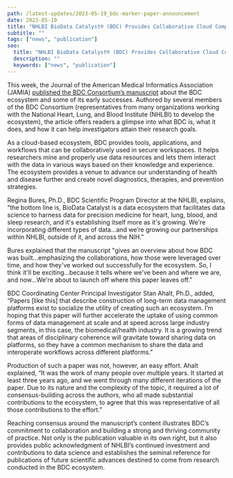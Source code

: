 ```yaml
---
path: /latest-updates/2023-05-19_bdc-marker-paper-announcement
date: 2023-05-19
title: "NHLBI BioData Catalyst® (BDC) Provides Collaborative Cloud Computing Environment to Meet Evolving Researcher Needs"
subtitle: ""
tags: ["news", "publication"]
seo:
  title: "NHLBI BioData Catalyst® (BDC) Provides Collaborative Cloud Computing Environment to Meet Evolving Researcher Needs"
  description: ""
  keywords: ["news", "publication"]
---
```


This week, the Journal of the American Medical Informatics Association (JAMIA) [published the BDC Consortium’s manuscript](https://academic.oup.com/jamia/advance-article/doi/10.1093/jamia/ocad048/7165700?searchresult=1) about the BDC ecosystem and some of its early successes. Authored by several members of the BDC Consortium (representatives from many organizations working with the National Heart, Lung, and Blood Institute (NHLBI) to develop the ecosystem), the article offers readers a glimpse into what BDC is, what it does, and how it can help investigators attain their research goals.

As a cloud-based ecosystem, BDC provides tools, applications, and workflows that can be collaboratively used in secure workspaces. It helps researchers mine and properly use data resources and lets them interact with the data in various ways based on their knowledge and experience. The ecosystem provides a venue to advance our understanding of health and disease further and create novel diagnostics, therapies, and prevention strategies. 

Regina Bures, Ph.D., BDC Scientific Program Director at the NHLBI, explains, “the bottom line is, BioData Catalyst is a data ecosystem that facilitates data science to harness data for precision medicine for heart, lung, blood, and sleep research, and it's establishing itself more as it's growing. We're incorporating different types of data…and we’re growing our partnerships within NHLBI, outside of it, and across the NIH.”

Bures explained that the manuscript "gives an overview about how BDC was built...emphasizing the collaborations, how those were leveraged over time, and how they've worked out successfully for the ecosystem. So, I think it'll be exciting...because it tells where we've been and where we are, and now...We're about to launch off where this paper leaves off."

BDC Coordinating Center Principal Investigator Stan Ahalt, Ph.D., added, “Papers [like this] that describe construction of long-term data management platforms exist to socialize the utility of creating such an ecosystem. I’m hoping that this paper will further accelerate the uptake of using common forms of data management at scale and at speed across large industry segments, in this case, the biomedical/health industry. It is a growing trend that areas of disciplinary coherence will gravitate toward sharing data on platforms, so they have a common mechanism to share the data and interoperate workflows across different platforms.” 

Production of such a paper was not, however, an easy effort. Ahalt explained, “It was the work of many people over multiple years. It started at least three years ago, and we went through many different iterations of the paper. Due to its nature and the complexity of the topic, it required a lot of consensus-building across the authors, who all made substantial contributions to the ecosystem, to agree that this was representative of all those contributions to the effort.”

Reaching consensus around the manuscript’s content illustrates BDC’s commitment to collaboration and building a strong and thriving community of practice. Not only is the publication valuable in its own right, but it also provides public acknowledgment of NHLBI’s continued investment and contributions to data science and establishes the seminal reference for publications of future scientific advances destined to come from research conducted in the BDC ecosystem.

